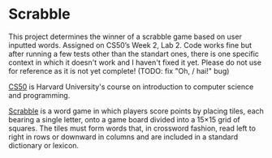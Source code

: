 # Scrabble
This project determines the winner of a scrabble game based on user inputted words. Assigned on CS50’s Week 2, Lab 2. Code works fine but after running a few tests other than the standart ones, there is one specific context in which it doesn't work and I haven't fixed it yet. Please do not use for reference as it is not yet complete!
(TODO: fix "Oh, / hai!" bug)


[CS50]( https://pll.harvard.edu/course/cs50-introduction-computer-science?delta=0) is Harvard University's course on introduction to computer science and programming.

[Scrabble]( https://en.wikipedia.org/wiki/Scrabble) is a word game in which players score points by placing tiles, each bearing a single letter, onto a game board divided into a 15×15 grid of squares. The tiles must form words that, in crossword fashion, read left to right in rows or downward in columns and are included in a standard dictionary or lexicon.

